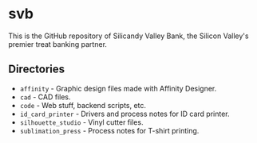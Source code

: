 # svb
This is the GitHub repository of Silicandy Valley Bank, the Silicon Valley's premier treat banking partner.

## Directories
* `affinity` - Graphic design files made with Affinity Designer.
* `cad` - CAD files.
* `code` - Web stuff, backend scripts, etc.
* `id_card_printer` - Drivers and process notes for ID card printer.
* `silhouette_studio` - Vinyl cutter files.
* `sublimation_press` - Process notes for T-shirt printing.